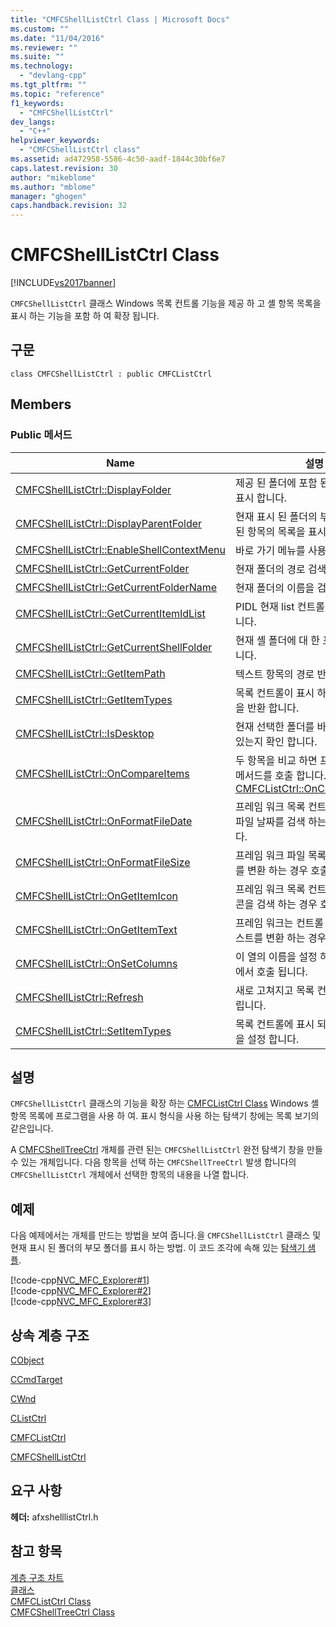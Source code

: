 ```yaml
---
title: "CMFCShellListCtrl Class | Microsoft Docs"
ms.custom: ""
ms.date: "11/04/2016"
ms.reviewer: ""
ms.suite: ""
ms.technology: 
  - "devlang-cpp"
ms.tgt_pltfrm: ""
ms.topic: "reference"
f1_keywords: 
  - "CMFCShellListCtrl"
dev_langs: 
  - "C++"
helpviewer_keywords: 
  - "CMFCShellListCtrl class"
ms.assetid: ad472958-5586-4c50-aadf-1844c30bf6e7
caps.latest.revision: 30
author: "mikeblome"
ms.author: "mblome"
manager: "ghogen"
caps.handback.revision: 32
---
```

# CMFCShellListCtrl Class
[!INCLUDE[vs2017banner](../../assembler/inline/includes/vs2017banner.md)]

`CMFCShellListCtrl` 클래스 Windows 목록 컨트롤 기능을 제공 하 고 셸 항목 목록을 표시 하는 기능을 포함 하 여 확장 됩니다.  
  
## 구문  
  
```  
class CMFCShellListCtrl : public CMFCListCtrl  
```  
  
## Members  
  
### Public 메서드  
  
|Name|설명|  
|----------|--------|  
|[CMFCShellListCtrl::DisplayFolder](../Topic/CMFCShellListCtrl::DisplayFolder.md)|제공 된 폴더에 포함 된 항목의 목록을 표시 합니다.|  
|[CMFCShellListCtrl::DisplayParentFolder](../Topic/CMFCShellListCtrl::DisplayParentFolder.md)|현재 표시 된 폴더의 부모 폴더에 포함 된 항목의 목록을 표시 합니다.|  
|[CMFCShellListCtrl::EnableShellContextMenu](../Topic/CMFCShellListCtrl::EnableShellContextMenu.md)|바로 가기 메뉴를 사용할 수 있거나.|  
|[CMFCShellListCtrl::GetCurrentFolder](../Topic/CMFCShellListCtrl::GetCurrentFolder.md)|현재 폴더의 경로 검색합니다.|  
|[CMFCShellListCtrl::GetCurrentFolderName](../Topic/CMFCShellListCtrl::GetCurrentFolderName.md)|현재 폴더의 이름을 검색합니다.|  
|[CMFCShellListCtrl::GetCurrentItemIdList](../Topic/CMFCShellListCtrl::GetCurrentItemIdList.md)|PIDL 현재 list 컨트롤 항목을 반환합니다.|  
|[CMFCShellListCtrl::GetCurrentShellFolder](../Topic/CMFCShellListCtrl::GetCurrentShellFolder.md)|현재 셸 폴더에 대 한 포인터를 반환합니다.|  
|[CMFCShellListCtrl::GetItemPath](../Topic/CMFCShellListCtrl::GetItemPath.md)|텍스트 항목의 경로 반환합니다.|  
|[CMFCShellListCtrl::GetItemTypes](../Topic/CMFCShellListCtrl::GetItemTypes.md)|목록 컨트롤이 표시 하는 셸 항목 형식을 반환 합니다.|  
|[CMFCShellListCtrl::IsDesktop](../Topic/CMFCShellListCtrl::IsDesktop.md)|현재 선택한 폴더를 바탕 화면 폴더에 있는지 확인 합니다.|  
|[CMFCShellListCtrl::OnCompareItems](../Topic/CMFCShellListCtrl::OnCompareItems.md)|두 항목을 비교 하면 프레임 워크가이 메서드를 호출 합니다.  \(재정의 [CMFCListCtrl::OnCompareItems](../Topic/CMFCListCtrl::OnCompareItems.md).\)|  
|[CMFCShellListCtrl::OnFormatFileDate](../Topic/CMFCShellListCtrl::OnFormatFileDate.md)|프레임 워크 목록 컨트롤에 표시 되는 파일 날짜를 검색 하는 경우 호출 됩니다.|  
|[CMFCShellListCtrl::OnFormatFileSize](../Topic/CMFCShellListCtrl::OnFormatFileSize.md)|프레임 워크 파일 목록 컨트롤의 크기를 변환 하는 경우 호출 됩니다.|  
|[CMFCShellListCtrl::OnGetItemIcon](../Topic/CMFCShellListCtrl::OnGetItemIcon.md)|프레임 워크 목록 컨트롤 항목의 아이콘을 검색 하는 경우 호출 됩니다.|  
|[CMFCShellListCtrl::OnGetItemText](../Topic/CMFCShellListCtrl::OnGetItemText.md)|프레임 워크는 컨트롤 목록 항목의 텍스트를 변환 하는 경우 호출 됩니다.|  
|[CMFCShellListCtrl::OnSetColumns](../Topic/CMFCShellListCtrl::OnSetColumns.md)|이 열의 이름을 설정 하면 프레임 워크에서 호출 됩니다.|  
|[CMFCShellListCtrl::Refresh](../Topic/CMFCShellListCtrl::Refresh.md)|새로 고쳐지고 목록 컨트롤을 다시 그립니다.|  
|[CMFCShellListCtrl::SetItemTypes](../Topic/CMFCShellListCtrl::SetItemTypes.md)|목록 컨트롤에 표시 되는 항목의 형식을 설정 합니다.|  
  
## 설명  
 `CMFCShellListCtrl` 클래스의 기능을 확장 하는 [CMFCListCtrl Class](../../mfc/reference/cmfclistctrl-class.md) Windows 셸 항목 목록에 프로그램을 사용 하 여.  표시 형식을 사용 하는 탐색기 창에는 목록 보기의 같은입니다.  
  
 A  [CMFCShellTreeCtrl](../../mfc/reference/cmfcshelltreectrl-class.md) 개체를 관련 된는 `CMFCShellListCtrl` 완전 탐색기 창을 만들 수 있는 개체입니다.  다음 항목을 선택 하는 `CMFCShellTreeCtrl` 발생 합니다의 `CMFCShellListCtrl` 개체에서 선택한 항목의 내용을 나열 합니다.  
  
## 예제  
 다음 예제에서는 개체를 만드는 방법을 보여 줍니다.을 `CMFCShellListCtrl` 클래스 및 현재 표시 된 폴더의 부모 폴더를 표시 하는 방법.  이 코드 조각에 속해 있는  [탐색기 샘플](../../top/visual-cpp-samples.md).  
  
 [!code-cpp[NVC_MFC_Explorer#1](../../mfc/reference/codesnippet/CPP/cmfcshelllistctrl-class_1.h)]  
[!code-cpp[NVC_MFC_Explorer#2](../../mfc/reference/codesnippet/CPP/cmfcshelllistctrl-class_2.cpp)]  
[!code-cpp[NVC_MFC_Explorer#3](../../mfc/reference/codesnippet/CPP/cmfcshelllistctrl-class_3.cpp)]  
  
## 상속 계층 구조  
 [CObject](../../mfc/reference/cobject-class.md)  
  
 [CCmdTarget](../../mfc/reference/ccmdtarget-class.md)  
  
 [CWnd](../../mfc/reference/cwnd-class.md)  
  
 [CListCtrl](../../mfc/reference/clistctrl-class.md)  
  
 [CMFCListCtrl](../../mfc/reference/cmfclistctrl-class.md)  
  
 [CMFCShellListCtrl](../../mfc/reference/cmfcshelllistctrl-class.md)  
  
## 요구 사항  
 **헤더:** afxshelllistCtrl.h  
  
## 참고 항목  
 [계층 구조 차트](../../mfc/hierarchy-chart.md)   
 [클래스](../../mfc/reference/mfc-classes.md)   
 [CMFCListCtrl Class](../../mfc/reference/cmfclistctrl-class.md)   
 [CMFCShellTreeCtrl Class](../../mfc/reference/cmfcshelltreectrl-class.md)